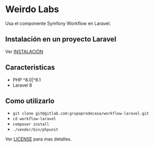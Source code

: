 # Weirdo Labs

Usa el componente Symfony Workflow en Laravel.

## Instalación en un proyecto Laravel

Ver [INSTALACIÓN](https://gitlab.com/grupoprodecasa/workflow-laravel/-/blob/master/INSTALLATION.md)

## Caracteristicas

- PHP ^8.0|^8.1
- Laravel 8

## Como utilizarlo

- `git clone git@gitlab.com:grupoprodecasa/workflow-laravel.git`
- `cd workflow-laravel`
- `composer install`
- `./vendor/bin/phpunit`

Ver [LICENSE](https://gitlab.com/grupoprodecasa/workflow-laravel/-/blob/master/LICENSE) para mas detalles.
